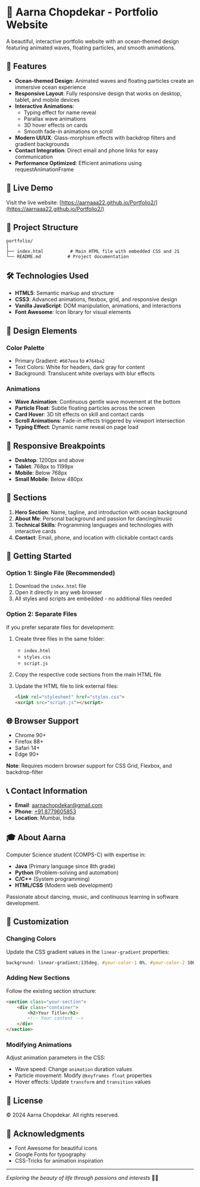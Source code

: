 # 🌊 Aarna Chopdekar - Portfolio Website

A beautiful, interactive portfolio website with an ocean-themed design featuring animated waves, floating particles, and smooth animations.

## 🎯 Features

- **Ocean-themed Design**: Animated waves and floating particles create an immersive ocean experience
- **Responsive Layout**: Fully responsive design that works on desktop, tablet, and mobile devices
- **Interactive Animations**: 
  - Typing effect for name reveal
  - Parallax wave animations
  - 3D hover effects on cards
  - Smooth fade-in animations on scroll
- **Modern UI/UX**: Glass-morphism effects with backdrop filters and gradient backgrounds
- **Contact Integration**: Direct email and phone links for easy communication
- **Performance Optimized**: Efficient animations using requestAnimationFrame

## 🚀 Live Demo

Visit the live website: [https://aarnaaa22.github.io/Portfolio2/](https://aarnaaa22.github.io/Portfolio2/)

## 📁 Project Structure

```
portfolio/
│
├── index.html          # Main HTML file with embedded CSS and JS
└── README.md          # Project documentation
```

## 🛠️ Technologies Used

- **HTML5**: Semantic markup and structure
- **CSS3**: Advanced animations, flexbox, grid, and responsive design
- **Vanilla JavaScript**: DOM manipulation, animations, and interactions
- **Font Awesome**: Icon library for visual elements

## 🎨 Design Elements

### Color Palette
- Primary Gradient: `#667eea` to `#764ba2`
- Text Colors: White for headers, dark gray for content
- Background: Translucent white overlays with blur effects

### Animations
- **Wave Animation**: Continuous gentle wave movement at the bottom
- **Particle Float**: Subtle floating particles across the screen
- **Card Hover**: 3D tilt effects on skill and contact cards
- **Scroll Animations**: Fade-in effects triggered by viewport intersection
- **Typing Effect**: Dynamic name reveal on page load

## 📱 Responsive Breakpoints

- **Desktop**: 1200px and above
- **Tablet**: 768px to 1199px
- **Mobile**: Below 768px
- **Small Mobile**: Below 480px

## 🎯 Sections

1. **Hero Section**: Name, tagline, and introduction with ocean background
2. **About Me**: Personal background and passion for dancing/music
3. **Technical Skills**: Programming languages and technologies with interactive cards
4. **Contact**: Email, phone, and location with clickable contact cards

## 🚀 Getting Started

### Option 1: Single File (Recommended)
1. Download the `index.html` file
2. Open it directly in any web browser
3. All styles and scripts are embedded - no additional files needed

### Option 2: Separate Files
If you prefer separate files for development:

1. Create three files in the same folder:
   - `index.html`
   - `styles.css` 
   - `script.js`

2. Copy the respective code sections from the main HTML file

3. Update the HTML file to link external files:
   ```html
   <link rel="stylesheet" href="styles.css">
   <script src="script.js"></script>
   ```

## 🌐 Browser Support

- Chrome 90+
- Firefox 88+
- Safari 14+
- Edge 90+

**Note**: Requires modern browser support for CSS Grid, Flexbox, and backdrop-filter

## 📞 Contact Information

- **Email**: [aarnachopdekar@gmail.com](mailto:aarnachopdekar@gmail.com)
- **Phone**: [+91 8779605853](tel:+918779605853)
- **Location**: Mumbai, India

## 🎓 About Aarna

Computer Science student (COMPS-C) with expertise in:
- **Java** (Primary language since 8th grade)
- **Python** (Problem-solving and automation)
- **C/C++** (System programming)
- **HTML/CSS** (Modern web development)

Passionate about dancing, music, and continuous learning in software development.

## 🔧 Customization

### Changing Colors
Update the CSS gradient values in the `linear-gradient` properties:
```css
background: linear-gradient(135deg, #your-color-1 0%, #your-color-2 100%);
```

### Adding New Sections
Follow the existing section structure:
```html
<section class="your-section">
    <div class="container">
        <h2>Your Title</h2>
        <!-- Your content -->
    </div>
</section>
```

### Modifying Animations
Adjust animation parameters in the CSS:
- Wave speed: Change `animation` duration values
- Particle movement: Modify `@keyframes float` properties
- Hover effects: Update `transform` and `transition` values

## 📝 License

© 2024 Aarna Chopdekar. All rights reserved.

## 🙏 Acknowledgments

- Font Awesome for beautiful icons
- Google Fonts for typography
- CSS-Tricks for animation inspiration

---

*Exploring the beauty of life through passions and interests* 🌊✨

